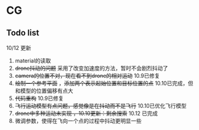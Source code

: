 # CG


## Todo list

10/12 更新  
1. material的读取  
2. ~~drone抖动的问题~~ 采用了改变加速度的方法，暂时不会剧烈抖动了
3. ~~camera的位置不对，现在看不到drone的相对运动~~ 10.9已修复  
4. ~~绘制一个参考平面~~ ，~~添加两个表示起始位置和目标位置的点~~ 10.10已完成，但和模型的位置偏移有点大  
5. ~~代码重构~~ 10.9已修复
6. ~~飞行运动模型有点问题，感觉像是在抖动而不是飞行~~ 10.10已优化飞行模型 
7. ~~drone中多种运动未实现 ，10.10更新：剩余搜索~~ 10.12 已完成
8. 微调参数，使得在飞向一个点的过程中抖动更明显一些
